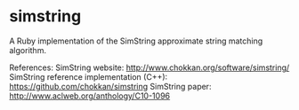 # simstring
A Ruby implementation of the SimString approximate string matching algorithm.

References:
SimString website: http://www.chokkan.org/software/simstring/
SimString reference implementation (C++): https://github.com/chokkan/simstring
SimString paper: http://www.aclweb.org/anthology/C10-1096
